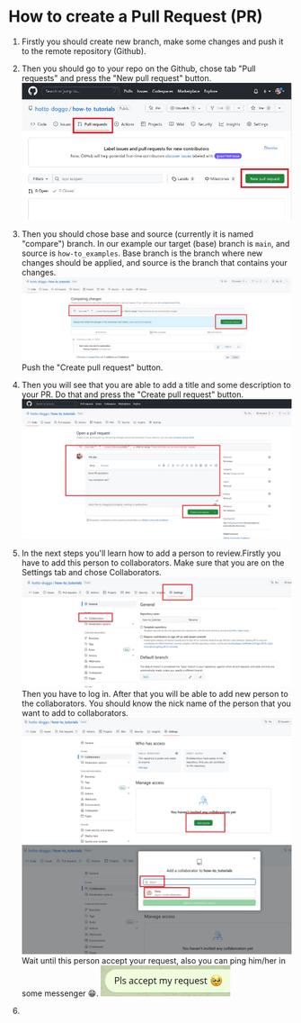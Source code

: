 # How to create a Pull Request (PR)

1. Firstly you should create new branch, make some changes and push it to the remote repository (Github).
2. Then you should go to your repo on the Github, chose tab "Pull requests" and press the "New pull request" button.
![1](src/create_pr/1.jpg)
3. Then you should chose base and source (currently it is named "compare") branch. In our example our target (base) branch is `main`, and source is `how-to_examples`. Base branch is the branch where new changes should be applied, and source is the branch that contains your changes.
![2](src/create_pr/2.jpg)
Push the "Create pull request" button.
4. Then you will see that you are able to add a title and some description to your PR. Do that and press the "Create pull request" button.
![3](src/create_pr//3.jpg)
5. In the next steps you'll learn how to add a person to review.Firstly you have to add this person to collaborators.
Make sure that you are on the Settings tab and chose Collaborators.
![4](src/create_pr/4.jpg)
Then you have to log in.
After that you will be able to add new person to the collaborators. You should know the nick name of the person that you want to add to collaborators.
![5](src/create_pr/5.jpg)
![6](src/create_pr/6.jpg)
Wait until this person accept your request, also you can ping him/her in some messenger :grin:.
![7](src/create_pr/7.jpg)

6. 